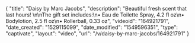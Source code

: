 {
    "title": "Daisy by Marc Jacobs",
    "description": "Beautiful fresh scent that last hours! \n\nThe gift set includes:\n• Eau de Toilette Spray, 4.2 fl oz\n• Bodylotion, 2.5 fl oz\n• Rollerball, 0.33 oz",
    "videoid": "164921791",
    "date_created": "1529115099",
    "date_modified": "1549596351",
    "type": "captivate",
    "layout": "video",
    "url": "\/v\/daisy-by-marc-jacobs\/164921791"
}